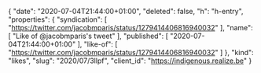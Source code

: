 {
  "date": "2020-07-04T21:44:00+01:00",
  "deleted": false,
  "h": "h-entry",
  "properties": {
    "syndication": [
      "https://twitter.com/jacobmparis/status/1279414406816940032"
    ],
    "name": [
      "Like of @jacobmparis's tweet"
    ],
    "published": [
      "2020-07-04T21:44:00+01:00"
    ],
    "like-of": [
      "https://twitter.com/jacobmparis/status/1279414406816940032"
    ]
  },
  "kind": "likes",
  "slug": "2020/07/3llpf",
  "client_id": "https://indigenous.realize.be"
}
